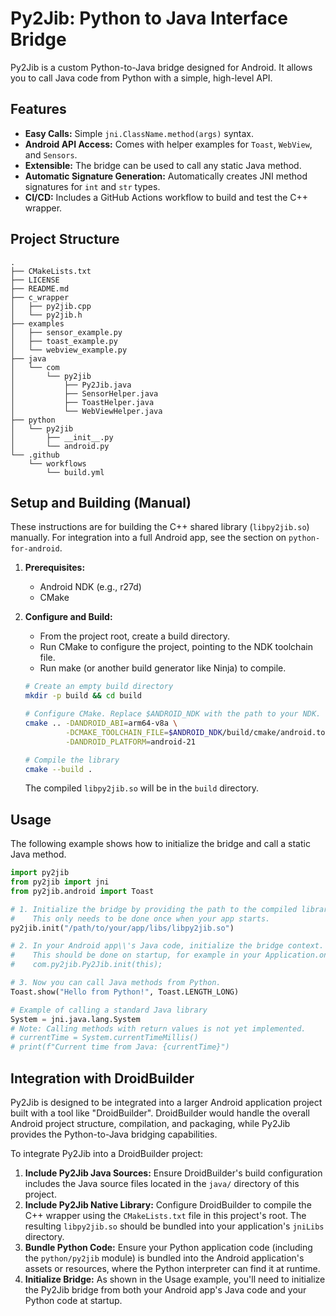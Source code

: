 # Py2Jib: Python to Java Interface Bridge

Py2Jib is a custom Python-to-Java bridge designed for Android. It allows you to call Java code from Python with a simple, high-level API.

## Features

- **Easy Calls:** Simple `jni.ClassName.method(args)` syntax.
- **Android API Access:** Comes with helper examples for `Toast`, `WebView`, and `Sensors`.
- **Extensible:** The bridge can be used to call any static Java method.
- **Automatic Signature Generation:** Automatically creates JNI method signatures for `int` and `str` types.
- **CI/CD:** Includes a GitHub Actions workflow to build and test the C++ wrapper.

## Project Structure

```
.
├── CMakeLists.txt
├── LICENSE
├── README.md
├── c_wrapper
│   ├── py2jib.cpp
│   └── py2jib.h
├── examples
│   ├── sensor_example.py
│   ├── toast_example.py
│   └── webview_example.py
├── java
│   └── com
│       └── py2jib
│           ├── Py2Jib.java
│           ├── SensorHelper.java
│           ├── ToastHelper.java
│           └── WebViewHelper.java
├── python
│   └── py2jib
│       ├── __init__.py
│       └── android.py
└── .github
    └── workflows
        └── build.yml
```

## Setup and Building (Manual)

These instructions are for building the C++ shared library (`libpy2jib.so`) manually. For integration into a full Android app, see the section on `python-for-android`.

1.  **Prerequisites:**
    *   Android NDK (e.g., r27d)
    *   CMake

2.  **Configure and Build:**
    *   From the project root, create a build directory.
    *   Run CMake to configure the project, pointing to the NDK toolchain file.
    *   Run make (or another build generator like Ninja) to compile.

    ```bash
    # Create an empty build directory
    mkdir -p build && cd build

    # Configure CMake. Replace $ANDROID_NDK with the path to your NDK.
    cmake .. -DANDROID_ABI=arm64-v8a \
             -DCMAKE_TOOLCHAIN_FILE=$ANDROID_NDK/build/cmake/android.toolchain.cmake \
             -DANDROID_PLATFORM=android-21

    # Compile the library
    cmake --build .
    ```
    The compiled `libpy2jib.so` will be in the `build` directory.

## Usage

The following example shows how to initialize the bridge and call a static Java method.

```python
import py2jib
from py2jib import jni
from py2jib.android import Toast

# 1. Initialize the bridge by providing the path to the compiled library.
#    This only needs to be done once when your app starts.
py2jib.init("/path/to/your/app/libs/libpy2jib.so")

# 2. In your Android app\\'s Java code, initialize the bridge context.
#    This should be done on startup, for example in your Application.onCreate().
#    com.py2jib.Py2Jib.init(this);

# 3. Now you can call Java methods from Python.
Toast.show("Hello from Python!", Toast.LENGTH_LONG)

# Example of calling a standard Java library
System = jni.java.lang.System
# Note: Calling methods with return values is not yet implemented.
# currentTime = System.currentTimeMillis()
# print(f"Current time from Java: {currentTime}")
```


## Integration with DroidBuilder

Py2Jib is designed to be integrated into a larger Android application project built with a tool like "DroidBuilder". DroidBuilder would handle the overall Android project structure, compilation, and packaging, while Py2Jib provides the Python-to-Java bridging capabilities.

To integrate Py2Jib into a DroidBuilder project:

1.  **Include Py2Jib Java Sources:** Ensure DroidBuilder's build configuration includes the Java source files located in the `java/` directory of this project.
2.  **Include Py2Jib Native Library:** Configure DroidBuilder to compile the C++ wrapper using the `CMakeLists.txt` file in this project's root. The resulting `libpy2jib.so` should be bundled into your application's `jniLibs` directory.
3.  **Bundle Python Code:** Ensure your Python application code (including the `python/py2jib` module) is bundled into the Android application's assets or resources, where the Python interpreter can find it at runtime.
4.  **Initialize Bridge:** As shown in the Usage example, you'll need to initialize the Py2Jib bridge from both your Android app's Java code and your Python code at startup.

```
